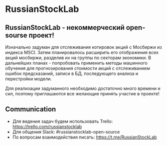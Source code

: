 # RussianStockLab

## RussianStockLab - некоммерческий open-sourse проект! 
Изначально задуман для отслеживания котировок акций с Мосбиржи из индекса MSCI. Затем планировалось расширить его отображения всех акций мосбиржи, разделив их на группы по секторам экономики. В дальнейших планах - попробовать применить методы машинного обучения для прогнозирования стоимости акций с отслеживанием ошибок предсказаний, записи в БД, последующего анализа и перестройки модели. 

Для реализации задуманного необходимо достаточно много времени и сил, поэтому приглашаются все желающие принять участие в проекте!

## Communication
- Для ведения задач будем использовать Trello: https://trello.com/russianstocklab
- Для общения Slack: #russianstocklab-open-source
- По вопросам взаимодействия писать: https://t.me/RussianStockLab




